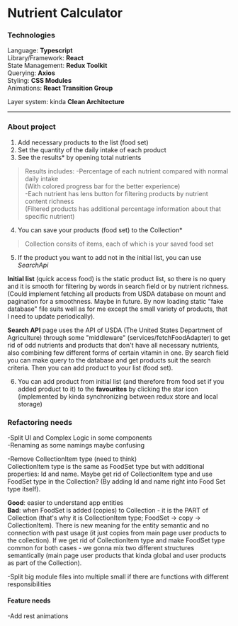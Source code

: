 # Nutrient Calculator
### Technologies

Language: **Typescript**  
Library/Framework: **React**  
State Management: **Redux Toolkit**  
Querying: **Axios**  
Styling: **CSS Modules**  
Animations: **React Transition Group**  

Layer system: kinda **Clean Architecture**

------------


### About project

1) Add necessary products to the list (food set)  
2) Set the quantity of the daily intake of each product  
3) See the results* by opening total nutrients  

> Results includes: 
-Percentage of each nutrient compared with normal daily intake  
(With colored progress bar for the better experience)  
-Each nutrient has lens button for filtering products by nutrient content richness  
(Filtered products has additional percentage information about that specific nutrient)  

4) You can save your products (food set) to the Collection*  

> Collection consits of items, each of which is your saved food set

5) If the product you want to add not in the initial list, you can use *SearchApi*  

**Initial list** (quick access food) is the static product list, so there is no query and it is smooth for filtering by words in search field or by nutrient richness.  
(Could implement fetching all products from USDA database on mount and pagination for a smoothness. Maybe in future. By now loading static "fake database" file suits well as for me except the small variety of products, that I need to update periodically).

**Search API** page uses the API of USDA (The United States Department of Agriculture) through some "middleware" (services/fetchFoodAdapter) to get rid of odd nutrients and products that don't have all necessary nutrients, also combining few different forms of certain vitamin in one. 
By search field you can make query to the database and get products suit the search criteria. Then you can add product to your list (food set).

6) You can add product from initial list (and therefore from food set if you added product to it) to the **favourites** by clicking the star icon (implemented by kinda synchronizing between redux store and local storage)

### Refactoring needs

-Split UI and Complex Logic in some components  
-Renaming as some namings maybe confusing   

-Remove CollectionItem type (need to think)  
CollectionItem type is the same as FoodSet type but with additional properties: Id and name. Maybe get rid of CollectionItem type and use FoodSet type in the Collection? (By adding Id and name right into Food Set type itself). 

**Good**: easier to understand app entities  
**Bad**: when FoodSet is added (copies) to Collection - it is the PART of Collection (that's why it is CollectionItem type; FoodSet -> copy -> CollectionItem). There is new meaning for the entity semantic and no connection with past usage (it just copies from main page user products to the collection). If we get rid of CollectionItem type and make FoodSet type common for both cases - we gonna mix two different structures semantically (main page user products that kinda global and user products as part of the Collection). 

-Split big module files into multiple small if there are functions with different responsibilities

#### Feature needs
-Add rest animations
